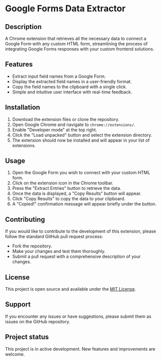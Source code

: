 # Google Forms Data Extractor

## Description

A Chrome extension that retrieves all the necessary data to connect a Google Form with any custom HTML form, streamlining the process of integrating Google Forms responses with your custom frontend solutions.

## Features

- Extract input field names from a Google Form.
- Display the extracted field names in a user-friendly format.
- Copy the field names to the clipboard with a single click.
- Simple and intuitive user interface with real-time feedback.

## Installation

1. Download the extension files or clone the repository.
2. Open Google Chrome and navigate to `chrome://extensions/`.
3. Enable "Developer mode" at the top right.
4. Click the "Load unpacked" button and select the extension directory.
5. The extension should now be installed and will appear in your list of extensions.

## Usage

1. Open the Google Form you wish to connect with your custom HTML form.
2. Click on the extension icon in the Chrome toolbar.
3. Press the "Extract Entries" button to retrieve the data.
4. Once the data is displayed, a "Copy Results" button will appear.
5. Click "Copy Results" to copy the data to your clipboard.
6. A "Copied!" confirmation message will appear briefly under the button.

## Contributing

If you would like to contribute to the development of this extension, please follow the standard GitHub pull request process:

- Fork the repository.
- Make your changes and test them thoroughly.
- Submit a pull request with a comprehensive description of your changes.

## License

This project is open source and available under the [MIT License](LICENSE).

## Support

If you encounter any issues or have suggestions, please submit them as issues on the GitHub repository.

## Project status

This project is in active development. New features and improvements are welcome.

